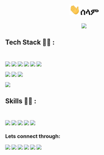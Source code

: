<div align="center">
<h1 align="center"><img width="35" src="https://github.com/1999AZZAR/1999AZZAR/blob/main/resources/img/waving.gif">ሰላም</h1>

<a href="https://github.com/TheMoonK1d/TheMoonK1d"><img src="https://readme-typing-svg.herokuapp.com?color=%2336BCF7&center=true&vCenter=true&lines=Hello+World;Welcome+to+my+Github+page;"></a>
</p>
</div>

## Tech Stack 🧑‍💻 :

<br>

<img src="https://img.icons8.com/color/48/000000/flutter.png"/> <img src="https://img.icons8.com/color/48/000000/dart.png"/> <img src="https://img.icons8.com/color/48/000000/c-plus-plus-logo.png"/> <img src="https://img.icons8.com/color/48/000000/java-coffee-cup-logo--v1.png"/> <img src="https://img.icons8.com/color/48/000000/python.png"/> <img src="https://img.icons8.com/color/48/kotlin.png"/>


<img src="https://img.icons8.com/color/48/000000/android-studio--v2.png"/> <img src="https://img.icons8.com/color/48/visual-studio-code-2019.png"/> <img src="https://icons8.com/icon/zC9SDvhmTlTo/vim-a-highly-configurable-text-editor-for-efficiently-creating-and-changing-any-kind-of-text"/>

<img src="https://img.icons8.com/color/48/firebase.png"/> 

## Skills 🧑‍💻 :

<br>

<img width="30" src="https://cdn1.iconfinder.com/data/icons/Vista-Inspirate_1.0/128x128/apps/inkscape.png"/> <img width="30" src="https://cdn3.iconfinder.com/data/icons/logos-brands-3/24/logo_brand_brands_logos_adobe_illustrator-64.png"/> <img width="30" src="https://cdn4.iconfinder.com/data/icons/logos-and-brands/512/16_Aftereffects_After_Effects_Adobe_logo_logos-512.png"/>
<img width="30" src="https://cdn4.iconfinder.com/data/icons/logos-and-brands/512/23_Photoshop_Adobe_logo_logos-512.png"/> <img width="30" src="https://www.iconfinder.com/icons/33631/gimp_icon"/>



### Lets connect through:
<a href="https://t.me/themoonk1d"><img src="https://img.icons8.com/fluency/48/000000/telegram-app.png"/></a>
<a href="mailto:eyobdesta562@gmail.com"><img src="https://img.icons8.com/fluency/48/000000/gmail-new.png"/></a>
<a href="https://twitter.com/TheMoonK1d"><img src="https://img.icons8.com/color/48/000000/twitter--v1.png"/></a>
<a href="https://www.linkedin.com/in/eyob-desta//"><img src="https://img.icons8.com/color/48/000000/linkedin.png"/></a>
<a href="https://www.facebook.com/TheMoonK1d/"><img src="https://img.icons8.com/fluency/48/000000/meta.png"/></a>
<a href="https://themoonk1d.com/"><img src="https://img.icons8.com/color/48/web.png"/></a>

<!---
TheMoonK1d/TheMoonK1d is a ✨ special ✨ repository because its `README.md` (this file) appears on your GitHub profile.
You can click the Preview link to take a look at your changes.
--->
